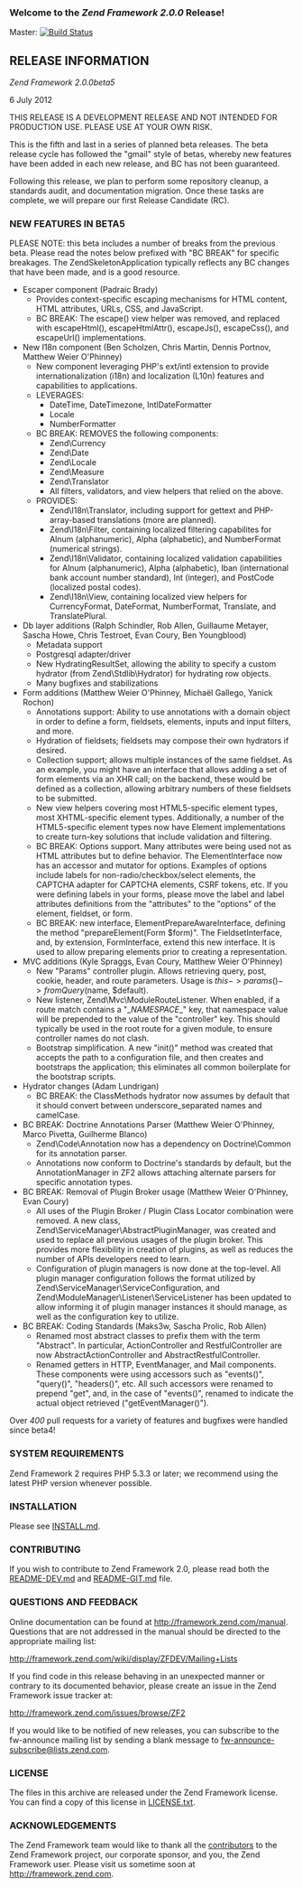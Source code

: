 ### Welcome to the *Zend Framework 2.0.0* Release!

Master: [![Build Status](https://secure.travis-ci.org/zendframework/zf2.png?branch=master)](http://travis-ci.org/zendframework/zf2)

## RELEASE INFORMATION

*Zend Framework 2.0.0beta5*

6 July 2012

THIS RELEASE IS A DEVELOPMENT RELEASE AND NOT INTENDED FOR PRODUCTION USE.
PLEASE USE AT YOUR OWN RISK.

This is the fifth and last in a series of planned beta releases. The
beta release cycle has followed the "gmail" style of betas, whereby new
features have been added in each new release, and BC has not been
guaranteed.

Following this release, we plan to perform some repository cleanup, a
standards audit, and documentation migration. Once these tasks are
complete, we will prepare our first Release Candidate (RC).

### NEW FEATURES IN BETA5

PLEASE NOTE: this beta includes a number of breaks from the previous
beta. Please read the notes below prefixed with "BC BREAK" for specific
breakages. The ZendSkeletonApplication typically reflects any BC changes
that have been made, and is a good resource.

 - Escaper component (Padraic Brady)
    - Provides context-specific escaping mechanisms for HTML content,
      HTML attributes, URLs, CSS, and JavaScript.
    - BC BREAK: The escape() view helper was removed, and replaced with
      escapeHtml(), escapeHtmlAttr(), escapeJs(), escapeCss(), and
      escapeUrl() implementations.
 - New I18n component (Ben Scholzen, Chris Martin, Dennis Portnov,
   Matthew Weier O'Phinney)
    - New component leveraging PHP's ext/intl extension to provide
      internationalization (i18n) and localization (L10n) features and
      capabilities to applications.
    - LEVERAGES:
        - DateTime, DateTimezone, IntlDateFormatter
        - Locale
        - NumberFormatter
    - BC BREAK: REMOVES the following components:
        - Zend\Currency
        - Zend\Date
        - Zend\Locale
        - Zend\Measure
        - Zend\Translator
        - All filters, validators, and view helpers that relied on the
          above.
    - PROVIDES:
        - Zend\I18n\Translator, including support for gettext and
          PHP-array-based translations (more are planned).
        - Zend\I18n\Filter, containing localized filtering capabilites
          for Alnum (alphanumeric), Alpha (alphabetic), and NumberFormat
          (numerical strings).
        - Zend\I18n\Validator, containing localized validation
          capabilities for Alnum (alphanumeric), Alpha (alphabetic),
          Iban (international bank account number standard), Int
          (integer), and PostCode (localized postal codes).
        - Zend\I18n\View, containing localized view helpers for
          CurrencyFormat, DateFormat, NumberFormat, Translate, and
          TranslatePlural.
 - Db layer additions (Ralph Schindler, Rob Allen, Guillaume Metayer,
   Sascha Howe, Chris Testroet, Evan Coury, Ben Youngblood)
    - Metadata support
    - Postgresql adapter/driver
    - New HydratingResultSet, allowing the ability to specify a custom
      hydrator (from Zend\Stdlib\Hydrator) for hydrating row objects.
    - Many bugfixes and stabilizations
 - Form additions (Matthew Weier O'Phinney, Michaël Gallego, Yanick Rochon)
    - Annotations support: Ability to use annotations with a domain
      object in order to define a form, fieldsets, elements, inputs and
      input filters, and more.
    - Hydration of fieldsets; fieldsets may compose their own hydrators
      if desired.
    - Collection support; allows multiple instances of the same
      fieldset. As an example, you might have an interface that
      allows adding a set of form elements via an XHR call; on the
      backend, these would be defined as a collection, allowing
      arbitrary numbers of these fieldsets to be submitted.
    - New view helpers covering most HTML5-specific element types, most
      XHTML-specific element types. Additionally, a number of the
      HTML5-specific element types now have Element implementations to
      create turn-key solutions that include validation and filtering.
    - BC BREAK: Options support. Many attributes were being used not as
      HTML attributes but to define behavior. The ElementInterface now
      has an accessor and mutator for options. Examples of options
      include labels for non-radio/checkbox/select elements, the CAPTCHA
      adapter for CAPTCHA elements, CSRF tokens, etc. If you were
      defining labels in your forms, please move the label and label
      attributes definitions from the "attributes" to the "options" of
      the element, fieldset, or form.
    - BC BREAK: new interface, ElementPrepareAwareInterface, defining
      the method "prepareElement(Form $form)". The FieldsetInterface,
      and, by extension, FormInterface, extend this new interface. It is
      used to allow preparing elements prior to creating a
      representation.
 - MVC additions (Kyle Spraggs, Evan Coury, Matthew Weier O'Phinney)
    - New "Params" controller plugin. Allows retrieving query, post,
      cookie, header, and route parameters. Usage is
      $this->params()->fromQuery($name, $default).
    - New listener, Zend\Mvc\ModuleRouteListener. When enabled, if a
      route match contains a "\__NAMESPACE__" key, that namespace value
      will be prepended to the value of the "controller" key. This
      should typically be used in the root route for a given module, to
      ensure controller names do not clash.
    - Bootstrap simplification. A new "init()" method was created that
      accepts the path to a configuration file, and then creates and
      bootstraps the application; this eliminates all common boilerplate
      for the bootstrap scripts.
 - Hydrator changes (Adam Lundrigan)
    - BC BREAK: the ClassMethods hydrator now assumes by default that
      it should convert between underscore_separated names and
      camelCase.
 - BC BREAK: Doctrine Annotations Parser (Matthew Weier O'Phinney, Marco
   Pivetta, Guilherme Blanco)
    - Zend\Code\Annotation now has a dependency on Doctrine\Common for
      its annotation parser.
    - Annotations now conform to Doctrine's standards by default, but
      the AnnotationManager in ZF2 allows attaching alternate parsers
      for specific annotation types.
 - BC BREAK: Removal of Plugin Broker usage (Matthew Weier O'Phinney,
   Evan Coury)
    - All uses of the Plugin Broker / Plugin Class Locator combination
      were removed. A new class, Zend\ServiceManager\AbstractPluginManager, 
      was created and used to replace all previous usages of the plugin
      broker. This provides more flexibility in creation of plugins, as
      well as reduces the number of APIs developers need to learn.
    - Configuration of plugin managers is now done at the top-level. All
      plugin manager configuration follows the format utilized by
      Zend\ServiceManager\ServiceConfiguration, and
      Zend\ModuleManager\Listener\ServiceListener has been updated to
      allow informing it of plugin manager instances it should manage,
      as well as the configuration key to utilize.
 - BC BREAK: Coding Standards (Maks3w, Sascha Prolic, Rob Allen)
    - Renamed most abstract classes to prefix them with the term
      "Abstract". In particular, ActionController and RestfulController
      are now AbstractActionController and AbstractRestfulController.
    - Renamed getters in HTTP, EventManager, and Mail components. These
      components were using accessors such as "events()", "query()",
      "headers()", etc. All such accessors were renamed to prepend
      "get", and, in the case of "events()", renamed to indicate the
      actual object retrieved ("getEventManager()"). 

Over *400* pull requests for a variety of features and bugfixes were handled
since beta4!

### SYSTEM REQUIREMENTS

Zend Framework 2 requires PHP 5.3.3 or later; we recommend using the
latest PHP version whenever possible.

### INSTALLATION

Please see [INSTALL.md](INSTALL.md).

### CONTRIBUTING

If you wish to contribute to Zend Framework 2.0, please read both the
[README-DEV.md](README-DEV.md) and [README-GIT.md](README-GIT.md) file.

### QUESTIONS AND FEEDBACK

Online documentation can be found at http://framework.zend.com/manual.
Questions that are not addressed in the manual should be directed to the
appropriate mailing list:

http://framework.zend.com/wiki/display/ZFDEV/Mailing+Lists

If you find code in this release behaving in an unexpected manner or
contrary to its documented behavior, please create an issue in the Zend
Framework issue tracker at:

http://framework.zend.com/issues/browse/ZF2

If you would like to be notified of new releases, you can subscribe to
the fw-announce mailing list by sending a blank message to
<fw-announce-subscribe@lists.zend.com>.

### LICENSE

The files in this archive are released under the Zend Framework license.
You can find a copy of this license in [LICENSE.txt](LICENSE.txt).

### ACKNOWLEDGEMENTS

The Zend Framework team would like to thank all the [contributors](https://github.com/zendframework/zf2/contributors) to the Zend
Framework project, our corporate sponsor, and you, the Zend Framework user.
Please visit us sometime soon at http://framework.zend.com.
